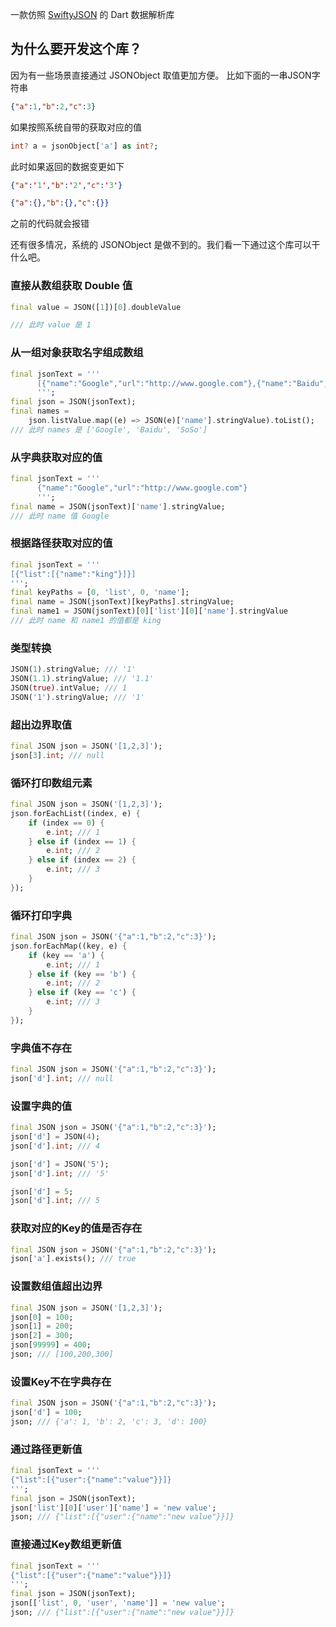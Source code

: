 一款仿照 [SwiftyJSON](https://github.com/SwiftyJSON/SwiftyJSON) 的 Dart 数据解析库

## 为什么要开发这个库？

因为有一些场景直接通过 JSONObject 取值更加方便。
比如下面的一串JSON字符串

```json
{"a":1,"b":2,"c":3}
```

如果按照系统自带的获取对应的值

```dart
int? a = jsonObject['a'] as int?;
```

此时如果返回的数据变更如下

```json
{"a":'1',"b":'2',"c":'3'}

{"a":{},"b":{},"c":{}}
```

之前的代码就会报错

还有很多情况，系统的 JSONObject 是做不到的。我们看一下通过这个库可以干什么吧。

### 直接从数组获取 Double 值

```dart
final value = JSON([1])[0].doubleValue

/// 此时 value 是 1
```

### 从一组对象获取名字组成数组

```dart
final jsonText = '''
      [{"name":"Google","url":"http://www.google.com"},{"name":"Baidu","url":"http://www.baidu.com"},{"name":"SoSo","url":"http://www.SoSo.com"}]
      ''';
final json = JSON(jsonText);
final names =
    json.listValue.map((e) => JSON(e)['name'].stringValue).toList();
/// 此时 names 是 ['Google', 'Baidu', 'SoSo']
```

### 从字典获取对应的值

```dart
final jsonText = '''
      {"name":"Google","url":"http://www.google.com"}
      ''';
final name = JSON(jsonText)['name'].stringValue;
/// 此时 name 值 Google
```

### 根据路径获取对应的值

```dart
final jsonText = '''
[{"list":[{"name":"king"}]}]
''';
final keyPaths = [0, 'list', 0, 'name'];
final name = JSON(jsonText)[keyPaths].stringValue;
final name1 = JSON(jsonText)[0]['list'][0]['name'].stringValue
/// 此时 name 和 name1 的值都是 king
```

### 类型转换

```dart
JSON(1).stringValue; /// '1'
JSON(1.1).stringValue; /// '1.1'
JSON(true).intValue; /// 1
JSON('1').stringValue; /// '1'
```

### 超出边界取值

```dart
final JSON json = JSON('[1,2,3]');
json[3].int; /// null
```

### 循环打印数组元素

```dart
final JSON json = JSON('[1,2,3]');
json.forEachList((index, e) {
    if (index == 0) {
        e.int; /// 1
    } else if (index == 1) {
        e.int; /// 2
    } else if (index == 2) {
        e.int; /// 3
    }
});
```

### 循环打印字典

```dart
final JSON json = JSON('{"a":1,"b":2,"c":3}');
json.forEachMap((key, e) {
    if (key == 'a') {
        e.int; /// 1
    } else if (key == 'b') {
        e.int; /// 2
    } else if (key == 'c') {
        e.int; /// 3
    }
});
```

### 字典值不存在

```dart
final JSON json = JSON('{"a":1,"b":2,"c":3}');
json['d'].int; /// null
```

### 设置字典的值

```dart
final JSON json = JSON('{"a":1,"b":2,"c":3}');
json['d'] = JSON(4);
json['d'].int; /// 4

json['d'] = JSON('5');
json['d'].int; /// '5'

json['d'] = 5;
json['d'].int; /// 5
```

### 获取对应的Key的值是否存在

```dart
final JSON json = JSON('{"a":1,"b":2,"c":3}');
json['a'].exists(); /// true
```

### 设置数组值超出边界

```dart
final JSON json = JSON('[1,2,3]');
json[0] = 100;
json[1] = 200;
json[2] = 300;
json[99999] = 400;
json; /// [100,200,300]
```

### 设置Key不在字典存在

```dart
final JSON json = JSON('{"a":1,"b":2,"c":3}');
json['d'] = 100;
json; /// {'a': 1, 'b': 2, 'c': 3, 'd': 100}
```

### 通过路径更新值

```dart
final jsonText = '''
{"list":[{"user":{"name":"value"}}]}
''';
final json = JSON(jsonText);
json['list'][0]['user']['name'] = 'new value';
json; /// {"list":[{"user":{"name":"new value"}}]}
```

### 直接通过Key数组更新值

```dart
final jsonText = '''
{"list":[{"user":{"name":"value"}}]}
''';
final json = JSON(jsonText);
json[['list', 0, 'user', 'name']] = 'new value';
json; /// {"list":[{"user":{"name":"new value"}}]}
```
